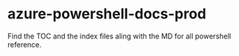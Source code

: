 
# azure-powershell-docs-prod

Find the TOC and the index files aling with the MD for all powershell reference.
